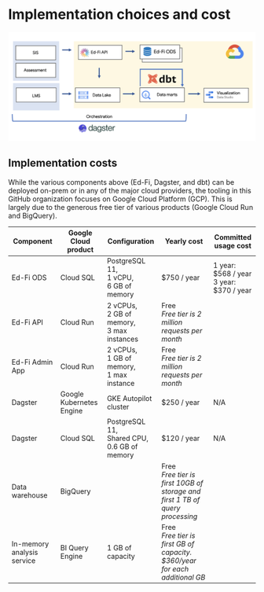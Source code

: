 # Implementation choices and cost

![Data stack](/assets/k12_data_stack.png)

## Implementation costs

While the various components above (Ed-Fi, Dagster, and dbt) can be deployed on-prem or in any of the major cloud providers, the tooling in this GitHub organization focuses on Google Cloud Platform (GCP). This is largely due to the generous free tier of various products (Google Cloud Run and BigQuery).


| Component             | Google Cloud product | Configuration                                   | Yearly cost            | Committed usage cost                     |
| --------------------- | -------------------- | ----------------------------------------------- | ---------------------- | ---------------------------------------- |
| Ed-Fi ODS             | Cloud SQL            | PostgreSQL 11,<br>1 vCPU,<br>6 GB of memory      | $750 / year              | 1 year: $568 / year<br />3 year: $370 / year |
| Ed-Fi API             | Cloud Run            | 2 vCPUs,<br>2 GB of memory,<br>3 max instances    | Free<br>*Free tier is 2 million<br>requests per month* |          |
| Ed-Fi Admin App       | Cloud Run            | 2 vCPUs,<br>1 GB of memory,<br>1 max instance     | Free<br>*Free tier is 2 million<br>requests per month* |          |
| Dagster               | Google Kubernetes Engine | GKE Autopilot cluster   | $250 / year                       | N/A |
| Dagster               | Cloud SQL            | PostgreSQL 11,<br>Shared CPU,<br>0.6 GB of memory | $120 / year                       | N/A |
| Data warehouse        | BigQuery             |                                                   | Free<br>*Free tier is first  10GB of storage and first 1 TB of query processing* | |
| In-memory analysis service | BI Query Engine | 1 GB of capacity                                  | Free<br>*Free tier is first GB of capacity.<br>$360/year for each additional GB* | |
